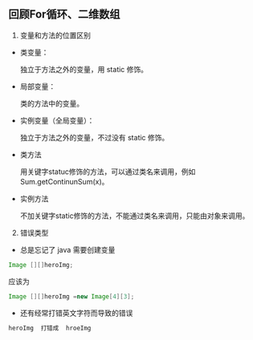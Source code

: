 ## 回顾For循环、二维数组

1. 变量和方法的位置区别

- 类变量：

  独立于方法之外的变量，用 static 修饰。
- 局部变量：
  
  类的方法中的变量。
- 实例变量（全局变量）：
 
  独立于方法之外的变量，不过没有 static 修饰。


- 类方法

  用关键字statuc修饰的方法，可以通过类名来调用，例如Sum.getContinunSum(x)。
- 实例方法

  不加关键字static修饰的方法，不能通过类名来调用，只能由对象来调用。

2. 错误类型
- 总是忘记了 java 需要创建变量
```JAVA
Image [][]heroImg;
```
  应该为
```JAVA
Image [][]heroImg =new Image[4][3];
```
- 还有经常打错英文字符而导致的错误
```JAVA
heroImg  打错成  hroeImg
```